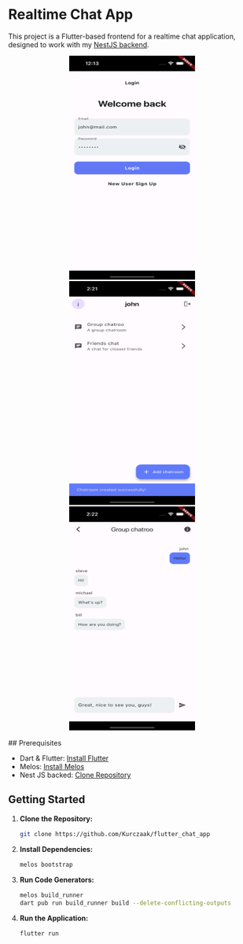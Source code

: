 # Realtime Chat App

This project is a Flutter-based frontend for a realtime chat application, designed to work with my [NestJS backend](https://github.com/Kurczaak/chat-app).

<p align="center">
  <img src="./readme_assets/login.png" width="256" height="455">
  <img src="./readme_assets/home.png" width="256" height="455">
  <img src="./readme_assets/chat.png" width="256" height="455">
</p>
## Prerequisites

- Dart & Flutter: [Install Flutter](https://flutter.dev/docs/get-started/install)
- Melos: [Install Melos](https://pub.dev/packages/melos)
- Nest JS backed: [Clone Repository](https://github.com/Kurczaak/chat-app)

## Getting Started

1. **Clone the Repository:**
    ```sh
    git clone https://github.com/Kurczaak/flutter_chat_app
    ```

2. **Install Dependencies:**
    ```sh
    melos bootstrap
    ```

3. **Run Code Generators:**
    ```sh
    melos build_runner
    dart pub run build_runner build --delete-conflicting-outputs
    ```

4. **Run the Application:**
    ```sh
    flutter run
    ```



